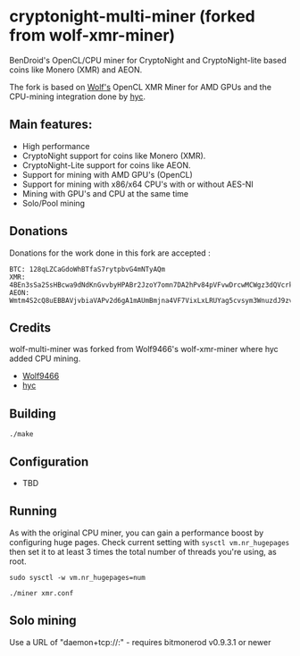 # cryptonight-multi-miner (forked from wolf-xmr-miner)

BenDroid's OpenCL/CPU miner for CryptoNight and CryptoNight-lite based coins like Monero (XMR) and AEON.

The fork is based on [Wolf's](https://github.com/wolf9466) OpenCL XMR Miner for AMD GPUs and the CPU-mining integration done by [hyc](https://github.com/hyc).

## Main features:

* High performance
* CryptoNight support for coins like Monero (XMR).
* CryptoNight-Lite support for coins like AEON.
* Support for mining with AMD GPU's (OpenCL)
* Support for mining with x86/x64 CPU's with or without AES-NI
* Mining with GPU's and CPU at the same time
* Solo/Pool mining

## Donations
Donations for the work done in this fork are accepted :

```
BTC: 128qLZCaGdoWhBTfaS7rytpbvG4mNTyAQm
XMR: 4BEn3sSa2SsHBcwa9dNdKnGvvbyHPABr2JzoY7omn7DA2hPv84pVFvwDrcwMCWgz3dQVcrkw3gE9aTC9Mi5HxzkfF9ev1eH
AEON: Wmtm4S2cQ8uEBBAVjvbiaVAPv2d6gA1mAUmBmjna4VF7VixLxLRUYag5cvsym3WnuzdJ9zvhQ3Xwa8gWxPDPRfcQ3AUkYra3W
```

## Credits
wolf-multi-miner was forked from Wolf9466's wolf-xmr-miner where hyc added CPU mining.

* [Wolf9466](https://github.com/wolf9466)
* [hyc](https://github.com/hyc)



## Building

```
./make
```

## Configuration

* TBD

## Running

As with the original CPU miner, you can gain a performance boost by configuring huge pages.
Check current setting with `sysctl vm.nr_hugepages` then set it to at least 3 times the
total number of threads you're using, as root.

    sudo sysctl -w vm.nr_hugepages=num

```
./miner xmr.conf
```

## Solo mining

Use a URL of "daemon+tcp://<host>:<port>" - requires bitmonerod v0.9.3.1 or newer
